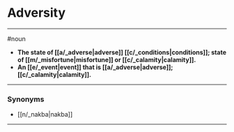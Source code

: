 # Adversity
---
#noun
- **The state of [[a/_adverse|adverse]] [[c/_conditions|conditions]]; state of [[m/_misfortune|misfortune]] or [[c/_calamity|calamity]].**
- **An [[e/_event|event]] that is [[a/_adverse|adverse]]; [[c/_calamity|calamity]].**
---
### Synonyms
- [[n/_nakba|nakba]]
---
